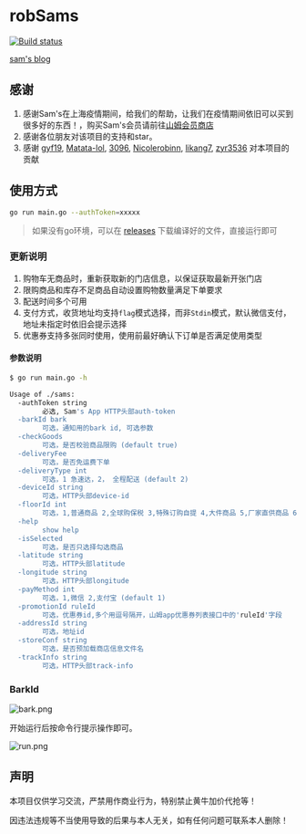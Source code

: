 # robSams

[![Build status](https://ci.appveyor.com/api/projects/status/v5lt859vmjm3v9i5?svg=true)](https://ci.appveyor.com/project/iscod/sams)

[sam's blog](https://robgoods.github.io/sams/)

## 感谢

1. 感谢Sam's在上海疫情期间，给我们的帮助，让我们在疫情期间依旧可以买到很多好的东西！，购买Sam's会员请前往[山姆会员商店](https://www.samsclub.cn/)
1. 感谢各位朋友对该项目的支持和star。
1. 感谢 [gyf19](https://github.com/gyf19), [Matata-lol](https://github.com/Matata-lol), [3096](https://github.com/3096), [Nicolerobinn](https://github.com/Nicolerobinn), [likang7](https://github.com/likang7), [zyr3536](https://github.com/zyr3536)  对本项目的贡献

## 使用方式

```sh
go run main.go --authToken=xxxxx
```

> 如果没有go环境，可以在 [releases](https://github.com/robGoods/sams/releases) 下载编译好的文件，直接运行即可

### 更新说明

1. 购物车无商品时，重新获取新的门店信息，以保证获取最新开张门店
1. 限购商品和库存不足商品自动设置购物数量满足下单要求
1. 配送时间多个可用
1. 支付方式，收货地址均支持`flag`模式选择，而非`Stdin`模式，默认微信支付，地址未指定时依旧会提示选择
1. 优惠券支持多张同时使用，使用前最好确认下订单是否满足使用类型

#### 参数说明

```sh
$ go run main.go -h

Usage of ./sams:
  -authToken string
    	必选, Sam's App HTTP头部auth-token
  -barkId bark
    	可选，通知用的bark id, 可选参数
  -checkGoods
        可选，是否校验商品限购 (default true)
  -deliveryFee
        可选，是否免运费下单
  -deliveryType int
    	可选，1 急速达，2， 全程配送 (default 2)
  -deviceId string
    	可选，HTTP头部device-id
  -floorId int
    	可选，1,普通商品 2,全球购保税 3,特殊订购自提 4,大件商品 5,厂家直供商品 6,特殊订购商品 7,失效商品 (default 1)
  -help
    	show help
  -isSelected
        可选，是否只选择勾选商品
  -latitude string
    	可选，HTTP头部latitude
  -longitude string
    	可选，HTTP头部longitude
  -payMethod int
    	可选，1,微信 2,支付宝 (default 1)
  -promotionId ruleId
    	可选，优惠券id,多个用逗号隔开，山姆app优惠券列表接口中的'ruleId'字段
  -addressId string
    	可选，地址id
  -storeConf string
        可选，是否预加载商店信息文件名
  -trackInfo string
    	可选，HTTP头部track-info
```

### BarkId

![bark.png](https://robgoods.github.io/sams/assets/bark.png)

开始运行后按命令行提示操作即可。

![run.png](https://robgoods.github.io/sams/assets/run.png)

## 声明
本项目仅供学习交流，严禁用作商业行为，特别禁止黄牛加价代抢等！

因违法违规等不当使用导致的后果与本人无关，如有任何问题可联系本人删除！
